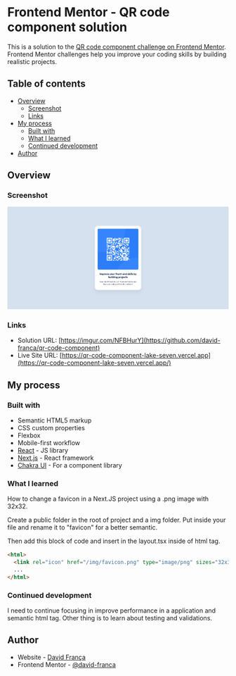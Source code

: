 # Frontend Mentor - QR code component solution

This is a solution to the [QR code component challenge on Frontend Mentor](https://www.frontendmentor.io/challenges/qr-code-component-iux_sIO_H). Frontend Mentor challenges help you improve your coding skills by building realistic projects.

## Table of contents

- [Overview](#overview)
  - [Screenshot](#screenshot)
  - [Links](#links)
- [My process](#my-process)
  - [Built with](#built-with)
  - [What I learned](#what-i-learned)
  - [Continued development](#continued-development)
- [Author](#author)

## Overview

### Screenshot

![](./public/img/screenshot.png)

### Links

- Solution URL: [https://imgur.com/NFBHurY](https://github.com/david-franca/qr-code-component)
- Live Site URL: [https://qr-code-component-lake-seven.vercel.app](https://qr-code-component-lake-seven.vercel.app/)

## My process

### Built with

- Semantic HTML5 markup
- CSS custom properties
- Flexbox
- Mobile-first workflow
- [React](https://reactjs.org/) - JS library
- [Next.js](https://nextjs.org/) - React framework
- [Chakra UI](https://v2.chakra-ui.com/) - For a component library

### What I learned

How to change a favicon in a Next.JS project using a .png image with 32x32.

Create a public folder in the root of project and a img folder. Put inside your file and rename it to "favicon" for a better semantic.

Then add this block of code and insert in the layout.tsx inside of html tag.

```html
<html>
  <link rel="icon" href="/img/favicon.png" type="image/png" sizes="32x32" />
  ...
</html>
```

### Continued development

I need to continue focusing in improve performance in a application and semantic html tag. Other thing is to learn about testing and validations.

## Author

- Website - [David França](https://davidfranca.vercel.app/)
- Frontend Mentor - [@david-franca](https://www.frontendmentor.io/profile/david-franca)
